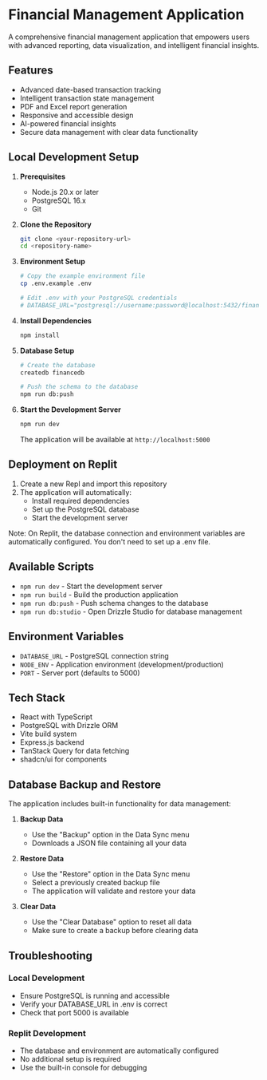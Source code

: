 # Financial Management Application

A comprehensive financial management application that empowers users with advanced reporting, data visualization, and intelligent financial insights.

## Features

- Advanced date-based transaction tracking
- Intelligent transaction state management
- PDF and Excel report generation
- Responsive and accessible design
- AI-powered financial insights
- Secure data management with clear data functionality

## Local Development Setup

1. **Prerequisites**
   - Node.js 20.x or later
   - PostgreSQL 16.x
   - Git

2. **Clone the Repository**
   ```bash
   git clone <your-repository-url>
   cd <repository-name>
   ```

3. **Environment Setup**
   ```bash
   # Copy the example environment file
   cp .env.example .env

   # Edit .env with your PostgreSQL credentials
   # DATABASE_URL="postgresql://username:password@localhost:5432/financedb"
   ```

4. **Install Dependencies**
   ```bash
   npm install
   ```

5. **Database Setup**
   ```bash
   # Create the database
   createdb financedb

   # Push the schema to the database
   npm run db:push
   ```

6. **Start the Development Server**
   ```bash
   npm run dev
   ```

   The application will be available at `http://localhost:5000`

## Deployment on Replit

1. Create a new Repl and import this repository
2. The application will automatically:
   - Install required dependencies
   - Set up the PostgreSQL database
   - Start the development server

Note: On Replit, the database connection and environment variables are automatically configured. You don't need to set up a .env file.

## Available Scripts

- `npm run dev` - Start the development server
- `npm run build` - Build the production application
- `npm run db:push` - Push schema changes to the database
- `npm run db:studio` - Open Drizzle Studio for database management

## Environment Variables

- `DATABASE_URL` - PostgreSQL connection string
- `NODE_ENV` - Application environment (development/production)
- `PORT` - Server port (defaults to 5000)

## Tech Stack

- React with TypeScript
- PostgreSQL with Drizzle ORM
- Vite build system
- Express.js backend
- TanStack Query for data fetching
- shadcn/ui for components

## Database Backup and Restore

The application includes built-in functionality for data management:

1. **Backup Data**
   - Use the "Backup" option in the Data Sync menu
   - Downloads a JSON file containing all your data

2. **Restore Data**
   - Use the "Restore" option in the Data Sync menu
   - Select a previously created backup file
   - The application will validate and restore your data

3. **Clear Data**
   - Use the "Clear Database" option to reset all data
   - Make sure to create a backup before clearing data

## Troubleshooting

### Local Development
- Ensure PostgreSQL is running and accessible
- Verify your DATABASE_URL in .env is correct
- Check that port 5000 is available

### Replit Development
- The database and environment are automatically configured
- No additional setup is required
- Use the built-in console for debugging